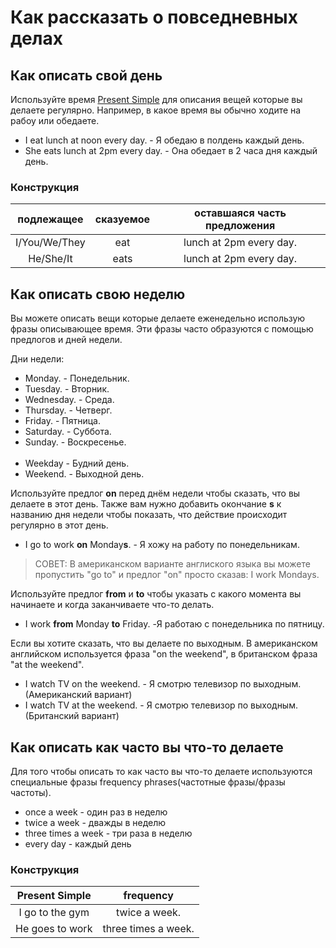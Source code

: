 # Как рассказать о повседневных делах

## Как описать свой день

Используйте время [Present Simple](../../grammar/verb_tenses/100_present_simple.md) для описания вещей которые вы делаете регулярно. Например, в какое время вы обычно ходите на рабоу или обедаете.

- I eat lunch at noon every day. - Я обедаю в полдень каждый день.
- She eats lunch at 2pm every day. - Она обедает в 2 часа дня каждый день.

### Конструкция

| подлежащее    | сказуемое | оставшаяся часть предложения |
| :-----------: | :-------: | :--------------------------: |
| I/You/We/They | eat       | lunch at 2pm every day.      |
| He/She/It     | eats      | lunch at 2pm every day.      |

## Как описать свою неделю

Вы можете описать вещи которые делаете еженедельно использую фразы описывающее время. Эти фразы часто образуются с помощью предлогов и дней недели.

Дни недели:

- Monday. - Понедельник.
- Tuesday. - Вторник.
- Wednesday. - Среда.
- Thursday. - Четверг.
- Friday. - Пятница.
- Saturday. - Суббота.
- Sunday. - Воскресенье.<br><br>
- Weekday - Будний день.
- Weekend. - Выходной день.

Используйте предлог **on** перед днём недели чтобы сказать, что вы делаете в этот день. Также вам нужно добавить окончание **s** к названию дня недели чтобы показать, что действие происходит регулярно в этот день.

- I go to work **on** Monday**s**. - Я хожу на работу по понедельникам.

> СОВЕТ: В американском варианте англиского языка вы можете пропустить "go to" и предлог "on" просто сказав: I work Mondays.

Используйте предлог **from** и **to** чтобы указать с какого момента вы начинаете и когда заканчиваете что-то делать.

- I work **from** Monday **to** Friday. -Я работаю с понедельника по пятницу.

Если вы хотите сказать, что вы делаете по выходным. В американском английском используется фраза "on the weekend", в британском фраза "at the weekend".

- I watch TV on the weekend. - Я смотрю телевизор по выходным.(Американский вариант)
- I watch TV at the weekend. - Я смотрю телевизор по выходным.(Британский вариант)

## Как описать как часто вы что-то делаете

Для того чтобы описать то как часто вы что-то делаете используются специальные фразы frequency phrases(частотные фразы/фразы частоты).

- once a week - один раз в неделю
- twice a week - дважды в неделю
- three times a week - три раза в неделю
- every day - каждый день

### Конструкция

| Present Simple   | frequency           |
| :--------------: | :-----------------: |
| I go to the gym  | twice a week.       |
| He goes to work  | three times a week. |
